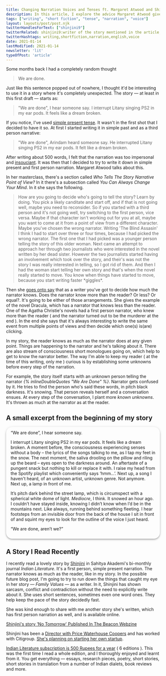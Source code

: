 ```yaml
---
title: Changing Narration Voices and Tenses ft. Margaret Atwood and Shinjini Kumar
description: In this article, I explore the advice Margaret Atwood gives about trying different narration voices, by applying it in on going first draft short story, and find inspiration from Shinjini's story with same first person narrative and simple present tense as used in my story.
tags: ["writing", "short fiction", "tense", "narration", "voice"]
layout: layouts/post/post.njk
twitterHandlesForText: ["shinjini9"]
twitterRelated: shinjini9:writer of the story mentioned in the article,
twitterHashtags: writing,shortfiction,narration,english,voice
date: 2021-01-14
lastModified: 2021-01-14
newsletter: 'lit'
typeOfPost: 'article'
---
```


Some months back I had a completely random thought

> We are done.

Just like this sentence popped out of nowhere, I thought it'd be interesting to use it in a story where it's completely unexpected. The story — at least in this first draft — starts as:

> "We are done", I hear someone say. I interrupt Litany singing PS2 in my ear pods. It feels like a dream broken.

If you notice, I've used [simple present tense](https://www.grammarly.com/blog/simple-present/). It wasn't in the first shot that I decided to have it so. At first I started writing it in simple past and as a third person narrative:

> "We are done", Arindam heard someone say. He interrupted Litany singing PS2 in my ear pods. It felt like a dream broken.

After writing about 500 words, I felt that the narration was too impersonal and [insouciant](https://www.google.com/search?q=insouciant+meaning&oq=insouciant+meaning&aqs=chrome.0.0i433i457j0l4j0i395l5.925j1j4&sourceid=chrome&ie=UTF-8). It was then that I decided to try to write it down in simple present and first person narration. Margaret Atwood talks about this.

In her masterclass, there's a section called _Who Tells The Story Narrative Point of View?_ In it there's a subsection called _You Can Always Change Your Mind_. In it she says the following.

> How are you going to decide who's going to tell the story? Learn by doing. You pick a likely canditate and start off, and if that is not going well, maybe you need to reconsider. So if you started with a third person and it's not going well, try switching to the first person, vice versa. Maybe if that character isn't working out for you at all, maybe you want to come at it from a point of view from a different character. Maybe you've chosen the wrong narrator. Writing 'The Blind Assasin' I think I had to start over three or four times, because I had picked the wrong narrator. The first one that I had picked was a younger person telling the story of this older woman. Next came an attempt to approach her through two journalists who were interested in the novel written by her dead sister. However the two journalists started having an involvement which took over the story, and their's was not the story I was really interested in telling, so I got rid of them. And then I had the woman start telling her own story and that's when the novel really started to move. You know when things have started to move, because you start writing faster \*giggles\*.

Then she [goes onto say](https://english.stackexchange.com/questions/416440/he-goes-on-to-say-or-he-goes-on-to-saying) that as a writer you've got to decide how much the narrator knows. Does the narrator know more than the reader? Or less? Or equal?. It's going to be either of those arrangements. She gives the example of the novel Dracula, which has a narrator that knows less than the reader. One of the Agatha Christie's novels had a first person narrator, who knew more than the reader ( and the narrator turned out to be the murderer at the end ). In the end she says that it's always interesting to write the same event from multiple points of views and then decide which one(s) is(are) clicking.

In my story, the reader knows as much as the narrator does at any given point. Things are happening to the narrator and he's talking about it. There are also stream of consciousness short monologues going on, which help to get to know the narrator better. The way I'm able to keep my reader ( at the time of this writing, only me ) curious is by establishing some unknowns before every step of the narration.

For example, the story itself starts with an unknown person telling the narrator  _{% inlineDoubleQuotes "We Are Done" %}_. Narrator gets confused by it. He tries to find the person who's said these words, in pitch black darkness. It's snowing. That person reveals herself and a conversation ensues. At every step of the conversation, I plant more _known unknowns_. It's thrown as much at the narrator as at the reader.

## A small excerpt from the beginning of my story

<div style="background: var(--color-gray-90); padding: 10px 15px; border-radius: 20px; box-shadow: 0 2px 4px -1px rgba(0,0,0,0.2), 0 4px 5px 0 rgba(0,0,0,0.14), 0 1px 10px 0 rgba(0,0,0,0.12);">
“We are done”, I hear someone say.

I interrupt Litany singing PS2 in my ear pods. It feels like a dream broken. A moment before, the consciousness experiencing senses without a body – the lyrics of the songs talking to me, as I tap my feet in the snow. The next moment, the saliva drooling on the pillow and riling up the beard – eyes open to the darkness around. An aftertaste of a pungent snack but nothing to kill or replace it with. I raise my head from the Spotify playlist which conveniently says ‘hmm…’. Next up, a song I haven't heard, of an unknown artist, unknown genre. Not anymore. Next up, a lamp in front of me.

It’s pitch dark behind the street lamp, which is circumspect with a spherical white dome of light. _Mediocre_, I think. It snowed an hour ago. I couldn’t have stayed inside, knowing I didn’t know when I’d be in the mountains next. Like always, running behind something fleeting. I hear footsteps from an invisible door from the back of the house I sit in front of and squint my eyes to look for the outline of the voice I just heard.

“We are done, aren’t we?”
</div>

## A Story I Read Recently

I recently read a lovely story by [Shinjini](https://twitter.com/shinjini9) in Sahitya Akademi's bi-monthly journal _Indian Literature_. It's a first person, simple present narration. The narrator knows as much as the reader, like in my story. In the possible future blog post, I'm going to try to run down the things that caught my eye in her story — _Family Values_ — as a writer. In it, Shinjini has shown sarcasm, conflict and contradiction without the need to explicitly write about it. She uses short sentences, sometimes even one word ones. They help keep the pace of the story decidedly fast.

She was kind enough to share with me another story she's written, which has first person narration as well, and is available online.

[Shinjini's story 'No Tomorrow' Published In The Beacon Webzine](https://twitter.com/shinjini9/status/1348818664821121027)

Shinjini has been a [Director with Price Waterhouse Coopers](https://www.linkedin.com/in/shinjini-kumar-5659ba10/?originalSubdomain=in) and has worked with Citigroup. [She's planning on starting her own startup](https://www.shethepeople.tv/news/citigroups-head-of-consumer-banking-in-india-shinjini-kumar-to-step-down/).

[Indian Literature subscription is 500 Rupees for a year](https://www.indiamags.com/indian-literature-journal) ( 6 editions ). This was the first time I read a whole edition, and I thoroughly enjoyed and learnt from it. You get everything — essays, research pieces, poetry, short stories, short stories in translation from a number of Indian dialets, book reviews and more.
